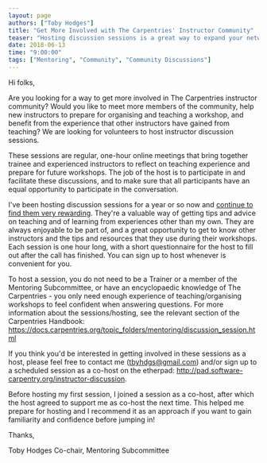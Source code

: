 ```yaml
---
layout: page
authors: ["Toby Hodges"]
title: "Get More Involved with The Carpentries' Instructor Community"
teaser: "Hosting discussion sessions is a great way to expand your network"
date: 2018-06-13
time: "9:00:00"
tags: ["Mentoring", "Community", "Community Discussions"]
---
```


Hi folks,

Are you looking for a way to get more involved in The Carpentries instructor community? Would you like to meet more members
of the community, help new instructors to prepare for organising and teaching a workshop, and benefit from the experience
that other instructors have gained from teaching? We are looking for volunteers to host instructor discussion sessions.

These sessions are regular, one-hour online meetings that bring together trainee and experienced instructors to reflect on
teaching experience and prepare for future workshops. The job of the host is to participate in and facilitate these discussions,
and to make sure that all participants have an equal opportunity to participate in the conversation.

I've been hosting discussion sessions for a year or so now and [continue to find them very rewarding](https://carpentries.org/blog/2018/06/value-of-community/). They're a valuable way
of getting tips and advice on teaching and of learning from experiences other than my own. They are always enjoyable to
be part of, and a great opportunity to get to know other instructors and the tips and resources that they use during
their workshops. Each session is one hour long, with a short questionnaire for the host to fill out after the call has
finished. You can sign up to host whenever is convenient for you.

To host a session, you do not need to be a Trainer or a member of the Mentoring Subcommittee, or have an encyclopaedic
knowledge of The Carpentries - you only need enough experience of teaching/organising workshops to feel confident when
answering questions. For more information about the sessions/hosting, see the relevant section of the
Carpentries Handbook: https://docs.carpentries.org/topic_folders/mentoring/discussion_session.html

If you think you'd be interested in getting involved in these sessions as a host, please feel free to contact me
(tbyhdgs@gmail.com) and/or sign up to a scheduled session as a co-host on the
etherpad: http://pad.software-carpentry.org/instructor-discussion.

Before hosting my first session, I joined a session as a co-host, after which the host agreed to support
me as co-host the next time. This helped me prepare for hosting and I recommend it as an approach if you
want to gain familiarity and confidence before jumping in!

Thanks,

Toby Hodges
Co-chair, Mentoring Subcommittee
